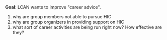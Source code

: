 

**Goal**: 
LCAN wants to improve "career advice".

1. why are group members not able to pursue HIC
2. why are group organizers in providing support on HIC
3. what sort of career activities are being run right now? How
   effective are they?

